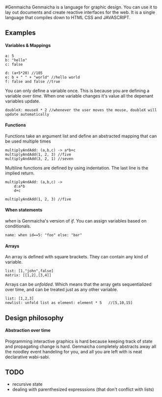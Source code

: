 #Genmaicha
Genmaicha is a language for graphic design.
You can use it to lay out documents and create reactive interfaces for the web.
It is a single language that compiles down to HTML CSS and JAVASCRIPT.

Examples
--------
#### Variables & Mappings

```
a: 5
b: "hello"
c: false

d: (a+5*20) //105
e: b + " " + "world" //hello world
f: false and false //true
```

You can only define a variable once. This is because you are defining a variable *over time*. When one variable changes it's value all the depenant variables update.
```
doubleX: mouseX * 2 //whenever the user moves the mouse, doubleX will update automatically
```

#### Functions
Functions take an argument list and define an abstracted mapping that can be used multiple times
```
multiplyAndAdd: (a,b,c) -> a*b+c
multiplyAndAdd(1, 2, 3) //five
multiplyAndAdd(3, 2, 1) //seven
```
Multiline functions are defined by using indentation. The last line is the implied return.
```
multiplyAndAdd: (a,b,c) ->
	d:a*b
	d+c

multiplyAndAdd(1, 2, 3) //five
```

#### When statements
*when* is Genmaicha's version of *if*. You can assign variables based on conditionals.
```
name: when id==5: "foo" else: "bar"
```

#### Arrays
An array is defined with square brackets. They can contain any kind of variable.
```
list: [1,"john",false]
matrix: [[1,2],[3,4]]
```
Arrays can be *unfolded*. Which means that the array gets sequentialized over time, and can be treated just as any other variable.
```
list: [1,2,3]
newlist: unfold list as element: element * 5   //[5,10,15]
```

Design philosophy
-----------------

#### Abstraction over time
Programming interactive graphics is hard because keeping track of state and propagating change is hard. Genmaicha completely abstracts away all the noodley event handeling for you, and all you are left with is neat declarative wabi-sabi.

TODO
-----------------
* recursive state
* dealing with parenthesized expresssions (that don't conflict with lists)
